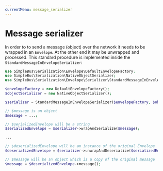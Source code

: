 ```yaml
---
currentMenu: message_serializer
---
```


# Message serializer

In order to to send a message (object) over the network it needs to be wrapped in an `Envelope`. At the other end it may
be unwrapped and processed. This standard procedure is implemented inside the `StandardMessageInEnvelopeSerializer`:

```php
use SimpleBus\Serialization\Envelope\DefaultEnvelopeFactory;
use SimpleBus\Serialization\NativeObjectSerializer;
use SimpleBus\Serialization\Envelope\Serializer\StandardMessageInEnvelopeSerializer;

$envelopeFactory = new DefaultEnvelopeFactory();
$objectSerializer = new NativeObjectSerializer();

$serializer = StandardMessageInEnvelopeSerializer($envelopeFactory, $objectSerializer);

// $message is an object
$message = ...;

// $serializedEnvelope will be a string
$serializedEnvelope = $serializer->wrapAndSerialize($message);

...

// $deserializedEnvelope will be an instance of the original Envelope
$deserializedEnvelope = $serializer->unwrapAndDeserialize($serializedEnvelope);

// $message will be an object which is a copy of the original message
$message = $deserializedEnvelope->message();
```
